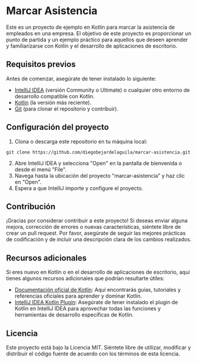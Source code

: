 # Marcar Asistencia

Este es un proyecto de ejemplo en Kotlin para marcar la asistencia de empleados en una empresa. El objetivo de este proyecto es proporcionar un punto de partida y un ejemplo práctico para aquellos que deseen aprender y familiarizarse con Kotlin y el desarrollo de aplicaciones de escritorio.

## Requisitos previos

Antes de comenzar, asegúrate de tener instalado lo siguiente:

- [IntelliJ IDEA](https://www.jetbrains.com/idea/) (versión Community o Ultimate) o cualquier otro entorno de desarrollo compatible con Kotlin.
- [Kotlin](https://kotlinlang.org/) (la versión más reciente).
- [Git](https://git-scm.com/) (para clonar el repositorio y contribuir).

## Configuración del proyecto

1. Clona o descarga este repositorio en tu máquina local:

```
git clone https://github.com/diegobejardelaguila/marcar-asistencia.git
```
2. Abre IntelliJ IDEA y selecciona "Open" en la pantalla de bienvenida o desde el menú "File".
3. Navega hasta la ubicación del proyecto "marcar-asistencia" y haz clic en "Open".
4. Espera a que IntelliJ importe y configure el proyecto.

## Contribución

¡Gracias por considerar contribuir a este proyecto! Si deseas enviar alguna mejora, corrección de errores o nuevas características, siéntete libre de crear un pull request. Por favor, asegúrate de seguir las mejores prácticas de codificación y de incluir una descripción clara de los cambios realizados.

## Recursos adicionales

Si eres nuevo en Kotlin o en el desarrollo de aplicaciones de escritorio, aquí tienes algunos recursos adicionales que podrían resultarte útiles:

- [Documentación oficial de Kotlin](https://kotlinlang.org/docs/home.html): Aquí encontrarás guías, tutoriales y referencias oficiales para aprender y dominar Kotlin.
- [IntelliJ IDEA Kotlin Plugin](https://kotlinlang.org/docs/ide.html): Asegúrate de tener instalado el plugin de Kotlin en IntelliJ IDEA para aprovechar todas las funciones y herramientas de desarrollo específicas de Kotlin.

## Licencia

Este proyecto está bajo la Licencia MIT. Siéntete libre de utilizar, modificar y distribuir el código fuente de acuerdo con los términos de esta licencia.